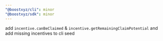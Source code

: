 ```yaml
---
"@boostxyz/cli": minor
"@boostxyz/sdk": minor
---
```


add `incentive.canBeClaimed` & `incentive.getRemainingClaimPotential` and add missing incentives to cli seed
